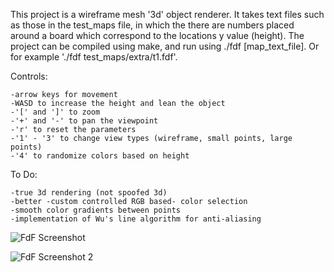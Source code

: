 This project is a wireframe mesh '3d' object renderer. It takes text files such as those in the test_maps file, in which the there are numbers placed around a board which correspond to the locations y value (height). The project can be compiled using make, and run using ./fdf [map_text_file]. Or for example './fdf test_maps/extra/t1.fdf'.

Controls:

	-arrow keys for movement
	-WASD to increase the height and lean the object
	-'[' and ']' to zoom
	-'+' and '-' to pan the viewpoint
	-'r' to reset the parameters
	-'1' - '3' to change view types (wireframe, small points, large points)
	-'4' to randomize colors based on height

To Do:

	-true 3d rendering (not spoofed 3d)
	-better -custom controlled RGB based- color selection
	-smooth color gradients between points
	-implementation of Wu's line algorithm for anti-aliasing

![FdF Screenshot](https://cdn.discordapp.com/attachments/613478885174018084/650516404071694416/unknown.png)

![FdF Screenshot 2](https://media.discordapp.net/attachments/613478885174018084/628491975263387667/unknown.png)
